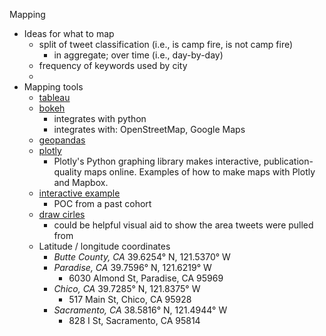 Mapping 
- Ideas for what to map
  - split of tweet classification (i.e., is camp fire, is not camp fire) 
    - in aggregate; over time (i.e., day-by-day)
  - frequency of keywords used by city
  - 
- Mapping tools 
  - [tableau](https://public.tableau.com/en-us/s/)
  - [bokeh](https://docs.bokeh.org/en/latest/docs/user_guide/geo.html)
    - integrates with python
    - integrates with: OpenStreetMap, Google Maps
  - [geopandas](https://geopandas.org/)
  - [plotly](https://plotly.com/python/maps/)
    - Plotly's Python graphing library makes interactive, publication-quality maps online. Examples of how to make maps with Plotly and Mapbox.
  - [interactive example](https://benjaminmetcalfe.maps.arcgis.com/apps/webappviewer/index.html?id=ad0525f04ff5484d88ecf6a18eb8a8cc)
    - POC from a past cohort
  - [draw cirles](https://www.mapdevelopers.com/draw-circle-tool.php)
    - could be helpful visual aid to show the area tweets were pulled from
  - Latitude / longitude coordinates
    - *Butte County, CA*  39.6254° N, 121.5370° W
    - *Paradise, CA* 39.7596° N, 121.6219° W
      - 6030 Almond St, Paradise, CA 95969
    - *Chico, CA* 39.7285° N, 121.8375° W
      - 517 Main St, Chico, CA 95928
    - *Sacramento, CA* 38.5816° N, 121.4944° W
      - 828 I St, Sacramento, CA 95814
